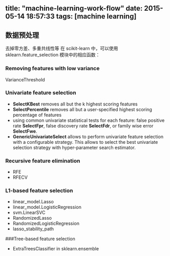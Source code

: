 title: "machine-learning-work-flow"
date: 2015-05-14 18:57:33
tags: [machine learning]
---

## 数据预处理
去掉零方差、多重共线性等
在 scikit-learn 中，可以使用 sklearn.feature_selection 模块中的相应函数：
### Removing features with low variance
VarianceThreshold 
### Univariate feature selection
* **SelectKBest** removes all but the k highest scoring features
* **SelectPercentile** removes all but a user-specified highest scoring percentage of features
* using common univariate statistical tests for each feature: false positive rate **SelectFpr**, false discovery rate **SelectFdr**, or family wise error **SelectFwe**.
* **GenericUnivariateSelect** allows to perform univariate feature
selection with a configurable strategy. This allows to select the best univariate selection strategy with hyper-parameter search estimator.

### Recursive feature elimination
* RFE
* RFECV

### L1-based feature selection
* linear_model.Lasso 
* linear_model.LogisticRegression
*  svm.LinearSVC
*  RandomizedLasso
*  RandomizedLogisticRegression
*  lasso_stability_path

###Tree-based feature selection
* ExtraTreesClassifier in sklearn.ensemble










